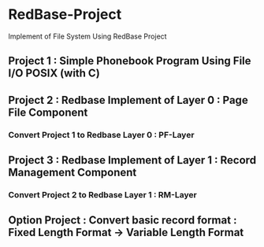 # RedBase-Project
Implement of File System Using RedBase Project

## Project 1 : Simple Phonebook Program Using File I/O POSIX (with C)

## Project 2 : Redbase Implement of Layer 0 : Page File Component
### Convert Project 1 to Redbase Layer 0 : PF-Layer

## Project 3 : Redbase Implement of Layer 1 : Record Management Component
### Convert Project 2 to Redbase Layer 1 : RM-Layer

## Option Project : Convert basic record format : Fixed Length Format -> Variable Length Format
